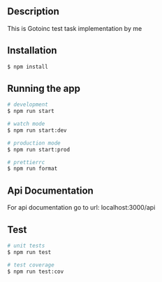 ## Description

This is Gotoinc test task implementation by me

## Installation

```bash
$ npm install
```

## Running the app

```bash
# development
$ npm run start

# watch mode
$ npm run start:dev

# production mode
$ npm run start:prod

# prettierrc
$ npm run format
```

## Api Documentation

For api documentation go to url: localhost:3000/api

## Test

```bash
# unit tests
$ npm run test

# test coverage
$ npm run test:cov
```

